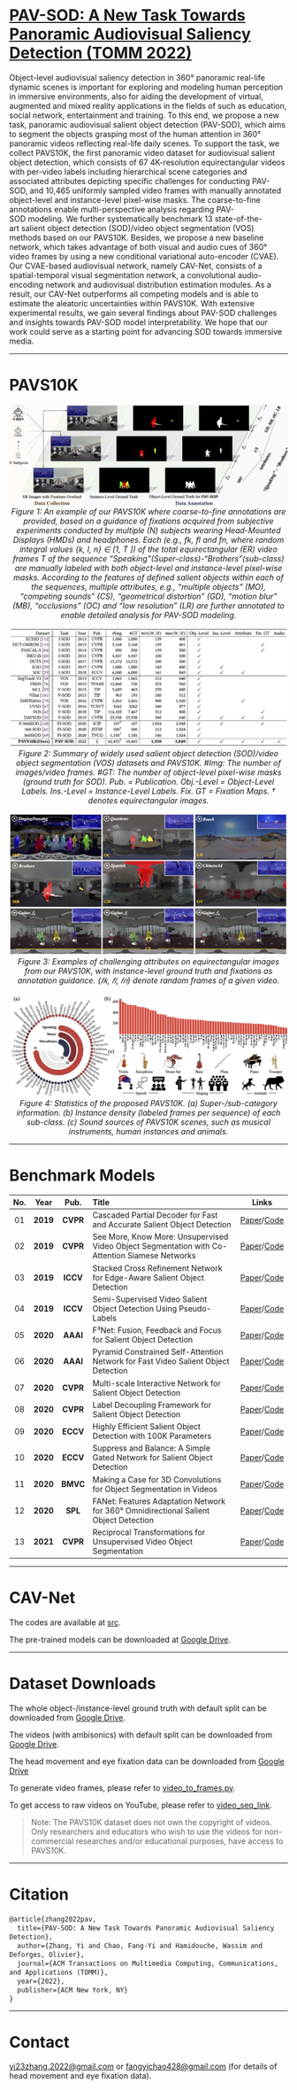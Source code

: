 # [PAV-SOD: A New Task Towards Panoramic Audiovisual Saliency Detection (TOMM 2022)](https://dl.acm.org/doi/abs/10.1145/3565267)

Object-level audiovisual saliency detection in 360° panoramic real-life dynamic scenes is important for exploring and modeling human perception in immersive environments, also for aiding the development of virtual, augmented and mixed reality applications in the fields of such as education, social network, entertainment and training. To this end, we propose a new task, panoramic audiovisual salient object detection (PAV-SOD), which aims to segment the objects grasping most of the human attention in 360° panoramic videos reflecting real-life daily scenes. To support the task, we collect PAVS10K, the first panoramic video dataset for audiovisual salient object detection, which consists of 67 4K-resolution equirectangular videos with per-video labels including hierarchical scene categories and associated attributes depicting specific challenges for conducting PAV-SOD, and 10,465 uniformly sampled video frames with manually annotated object-level and instance-level pixel-wise masks. The coarse-to-fine annotations enable multi-perspective analysis regarding PAV-SOD modeling. We further systematically benchmark 13 state-of-the-art salient object detection (SOD)/video object segmentation (VOS) methods based on our PAVS10K. Besides, we propose a new baseline network, which takes advantage of both visual and audio cues of 360° video frames by using a new conditional variational auto-encoder (CVAE). Our CVAE-based audiovisual network, namely CAV-Net, consists of a spatial-temporal visual segmentation network, a convolutional audio-encoding network and audiovisual distribution estimation modules. As a result, our CAV-Net outperforms all competing models and is able to estimate the aleatoric uncertainties within PAVS10K. With extensive experimental results, we gain several findings about PAV-SOD challenges and insights towards PAV-SOD model interpretability. We hope that our work could serve as a starting point for advancing SOD towards immersive media.

------

# PAVS10K

<p align="center">
    <img src="./figures/fig_teaser.jpg"/> <br />
    <em> 
    Figure 1: An example of our PAVS10K where coarse-to-fine annotations are provided, based on a guidance of fixations acquired from subjective experiments conducted by multiple (N) subjects wearing Head-Mounted Displays (HMDs) and headphones. Each (e.g., fk, fl and fn, where random integral values {k, l, n} ∈ [1, T ]) of the total equirectangular (ER) video frames T of the sequence “Speaking”(Super-class)-“Brothers”(sub-class) are manually labeled with both object-level and instance-level pixel-wise masks. According to the features of defined salient objects within each of the sequences, multiple attributes, e.g., “multiple objects” (MO), “competing sounds” (CS), “geometrical distortion” (GD), “motion blur” (MB), “occlusions” (OC) and “low resolution” (LR) are further annotated to enable detailed analysis for PAV-SOD modeling.
    </em>
</p>

<p align="center">
    <img src="./figures/fig_related_datasets.jpg"/> <br />
    <em> 
    Figure 2: Summary of widely used salient object detection (SOD)/video object segmentation (VOS) datasets and PAVS10K. #Img: The number of images/video frames. #GT: The number of object-level pixel-wise masks (ground truth for SOD). Pub. = Publication. Obj.-Level = Object-Level Labels. Ins.-Level = Instance-Level Labels. Fix. GT = Fixation Maps. † denotes equirectangular images.
    </em>
</p>

<p align="center">
    <img src="./figures/fig_dataset_examples.jpg"/> <br />
    <em> 
    Figure 3: Examples of challenging attributes on equirectangular images from our PAVS10K, with instance-level ground truth and fixations as annotation guidance. {𝑓𝑘, 𝑓𝑙, 𝑓𝑛} denote random frames of a given video.
    </em>
</p>

<p align="center">
    <img src="./figures/fig_dataset_statistics.jpg"/> <br />
    <em> 
    Figure 4: Statistics of the proposed PAVS10K. (a) Super-/sub-category information. (b) Instance density (labeled frames per sequence) of each sub-class. (c) Sound sources of PAVS10K scenes, such as musical instruments, human instances and animals.
    </em>
</p>

------

# Benchmark Models

**No.** | **Year** | **Pub.** | **Title** | **Links** 
:-: | :-:| :-: | :-  | :-: 
01 | **2019**| **CVPR** | Cascaded Partial Decoder for Fast and Accurate Salient Object Detection | [Paper](https://openaccess.thecvf.com/content_CVPR_2019/papers/Wu_Cascaded_Partial_Decoder_for_Fast_and_Accurate_Salient_Object_Detection_CVPR_2019_paper.pdf)/[Code](https://github.com/wuzhe71/CPD) 
02 | **2019**| **CVPR** | See More, Know More: Unsupervised Video Object Segmentation with Co-Attention Siamese Networks | [Paper](https://openaccess.thecvf.com/content_CVPR_2019/papers/Lu_See_More_Know_More_Unsupervised_Video_Object_Segmentation_With_Co-Attention_CVPR_2019_paper.pdf)/[Code](https://github.com/carrierlxk/COSNet) 
03 | **2019**| **ICCV** | Stacked Cross Refinement Network for Edge-Aware Salient Object Detection | [Paper](https://openaccess.thecvf.com/content_ICCV_2019/papers/Wu_Stacked_Cross_Refinement_Network_for_Edge-Aware_Salient_Object_Detection_ICCV_2019_paper.pdf)/[Code](https://github.com/wuzhe71/SCRN)
04 | **2019**| **ICCV** | Semi-Supervised Video Salient Object Detection Using Pseudo-Labels | [Paper](https://openaccess.thecvf.com/content_ICCV_2019/papers/Yan_Semi-Supervised_Video_Salient_Object_Detection_Using_Pseudo-Labels_ICCV_2019_paper.pdf)/[Code](https://github.com/Kinpzz/RCRNet-Pytorch)
05 | **2020**| **AAAI** | F³Net: Fusion, Feedback and Focus for Salient Object Detection | [Paper](https://ojs.aaai.org/index.php/AAAI/article/download/6916/6770)/[Code](https://github.com/weijun88/F3Net)
06 | **2020**| **AAAI** | Pyramid Constrained Self-Attention Network for Fast Video Salient Object Detection | [Paper](https://ojs.aaai.org/index.php/AAAI/article/view/6718/6572)/[Code](https://github.com/guyuchao/PyramidCSA)
07 | **2020**| **CVPR** | Multi-scale Interactive Network for Salient Object Detection | [Paper](https://openaccess.thecvf.com/content_CVPR_2020/papers/Pang_Multi-Scale_Interactive_Network_for_Salient_Object_Detection_CVPR_2020_paper.pdf)/[Code](https://github.com/lartpang/MINet)
08 | **2020**| **CVPR** | Label Decoupling Framework for Salient Object Detection | [Paper](https://openaccess.thecvf.com/content_CVPR_2020/papers/Wei_Label_Decoupling_Framework_for_Salient_Object_Detection_CVPR_2020_paper.pdf)/[Code](https://github.com/weijun88/LDF)
09 | **2020**| **ECCV** | Highly Efficient Salient Object Detection with 100K Parameters | [Paper](http://mftp.mmcheng.net/Papers/20EccvSal100k.pdf)/[Code](https://github.com/ShangHua-Gao/SOD100K)
10 | **2020**| **ECCV** | Suppress and Balance: A Simple Gated Network for Salient Object Detection | [Paper](https://www.ecva.net/papers/eccv_2020/papers_ECCV/papers/123470035.pdf)/[Code](https://github.com/Xiaoqi-Zhao-DLUT/GateNet-RGB-Saliency)
11 | **2020**| **BMVC** | Making a Case for 3D Convolutions for Object Segmentation in Videos | [Paper](https://www.bmvc2020-conference.com/assets/papers/0233.pdf)/[Code](https://github.com/sabarim/3DC-Seg)
12 | **2020**| **SPL** | FANet: Features Adaptation Network for 360° Omnidirectional Salient Object Detection | [Paper](https://ieeexplore.ieee.org/document/9211754)/[Code](https://github.com/DreaMKHuang/FANet)
13 | **2021**| **CVPR** | Reciprocal Transformations for Unsupervised Video Object Segmentation | [Paper](https://openaccess.thecvf.com/content/CVPR2021/papers/Ren_Reciprocal_Transformations_for_Unsupervised_Video_Object_Segmentation_CVPR_2021_paper.pdf)/[Code](https://github.com/OliverRensu/RTNet)

------

# CAV-Net

The codes are available at [src](https://github.com/PanoAsh/PAV-SOD/tree/main/src).

The pre-trained models can be downloaded at [Google Drive](https://drive.google.com/file/d/1gNWmgmlBfJqCYE5phDuHTMFIou1TAmXs/view?usp=sharing).

------

# Dataset Downloads

The whole object-/instance-level ground truth with default split can be downloaded from [Google Drive](https://drive.google.com/file/d/1Whp_ftuXza8-vkjNtICdxdRebcmzcrFi/view?usp=sharing).

The videos (with ambisonics) with default split can be downloaded from [Google Drive](https://drive.google.com/file/d/13FEv1yAyMmK4GkiZ2Mce6gJxQuME7vG3/view?usp=sharing). 

The head movement and eye fixation data can be downloaded from [Google Drive](https://drive.google.com/drive/folders/1EpWc7GVcGFAn5VigV3c2-ZtIZElfXPX1?usp=sharing)

To generate video frames, please refer to [video_to_frames.py](https://github.com/PanoAsh/ASOD60K/blob/main/video_to_frames.py).

To get access to raw videos on YouTube, please refer to [video_seq_link](https://github.com/PanoAsh/ASOD60K/blob/main/video_seq_link). 

> Note: The PAVS10K dataset does not own the copyright of videos. Only researchers and educators who wish to use the videos for non-commercial researches and/or educational purposes, have access to PAVS10K.

------

# Citation
    
    @article{zhang2022pav,
      title={PAV-SOD: A New Task Towards Panoramic Audiovisual Saliency Detection},
      author={Zhang, Yi and Chao, Fang-Yi and Hamidouche, Wassim and Deforges, Olivier},
      journal={ACM Transactions on Multimedia Computing, Communications, and Applications (TOMM)},
      year={2022},
      publisher={ACM New York, NY}
    }

------

# Contact

yi23zhang.2022@gmail.com
or 
fangyichao428@gmail.com (for details of head movement and eye fixation data).
